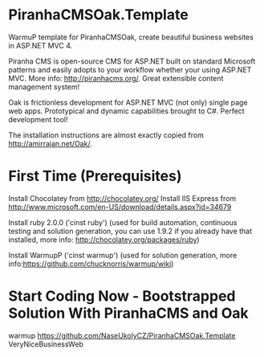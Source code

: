 PiranhaCMSOak.Template
======================

WarmuP template for PiranhaCMSOak, create beautiful business websites in ASP.NET MVC 4.

Piranha CMS is open-source CMS for ASP.NET built on standard Microsoft patterns and easily adopts to your workflow whether your using ASP.NET MVC. More info: http://piranhacms.org/. Great extensible content management system!

Oak is frictionless development for ASP.NET MVC (not only) single page web apps. Prototypical and dynamic capabilities brought to C#. Perfect development tool!

The installation instructions are almost exactly copied from http://amirrajan.net/Oak/.

First Time (Prerequisites)
==========================
Install Chocolatey from http://chocolatey.org/
Install IIS Express from http://www.microsoft.com/en-US/download/details.aspx?id=34679

Install ruby 2.0.0 ('cinst ruby') (used for build automation, continuous testing and solution generation, you can use 1.9.2 if you already have that installed, more info: http://chocolatey.org/packages/ruby) 

Install WarmupP ('cinst warmup') (used for solution generation, more info:https://github.com/chucknorris/warmup/wiki)

Start Coding Now - Bootstrapped Solution With PiranhaCMS and Oak
================================================================
warmup https://github.com/NaseUkolyCZ/PiranhaCMSOak.Template VeryNiceBusinessWeb
